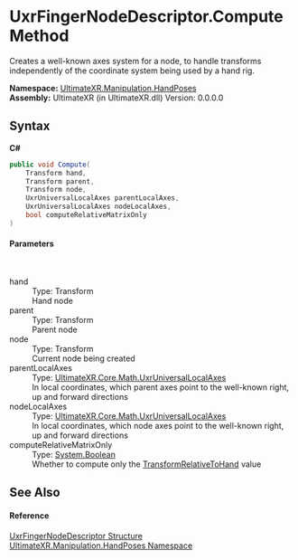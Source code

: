 # UxrFingerNodeDescriptor.Compute Method 
 

Creates a well-known axes system for a node, to handle transforms independently of the coordinate system being used by a hand rig.

**Namespace:**&nbsp;<a href="N_UltimateXR_Manipulation_HandPoses">UltimateXR.Manipulation.HandPoses</a><br />**Assembly:**&nbsp;UltimateXR (in UltimateXR.dll) Version: 0.0.0.0

## Syntax

**C#**<br />
``` C#
public void Compute(
	Transform hand,
	Transform parent,
	Transform node,
	UxrUniversalLocalAxes parentLocalAxes,
	UxrUniversalLocalAxes nodeLocalAxes,
	bool computeRelativeMatrixOnly
)
```


#### Parameters
&nbsp;<dl><dt>hand</dt><dd>Type: Transform<br />Hand node</dd><dt>parent</dt><dd>Type: Transform<br />Parent node</dd><dt>node</dt><dd>Type: Transform<br />Current node being created</dd><dt>parentLocalAxes</dt><dd>Type: <a href="T_UltimateXR_Core_Math_UxrUniversalLocalAxes">UltimateXR.Core.Math.UxrUniversalLocalAxes</a><br />In local coordinates, which parent axes point to the well-known right, up and forward directions</dd><dt>nodeLocalAxes</dt><dd>Type: <a href="T_UltimateXR_Core_Math_UxrUniversalLocalAxes">UltimateXR.Core.Math.UxrUniversalLocalAxes</a><br />In local coordinates, which node axes point to the well-known right, up and forward directions</dd><dt>computeRelativeMatrixOnly</dt><dd>Type: <a href="https://docs.microsoft.com/dotnet/api/system.boolean" target="_blank" rel="noopener noreferrer">System.Boolean</a><br />Whether to compute only the <a href="P_UltimateXR_Manipulation_HandPoses_UxrFingerNodeDescriptor_TransformRelativeToHand">TransformRelativeToHand</a> value</dd></dl>

## See Also


#### Reference
<a href="T_UltimateXR_Manipulation_HandPoses_UxrFingerNodeDescriptor">UxrFingerNodeDescriptor Structure</a><br /><a href="N_UltimateXR_Manipulation_HandPoses">UltimateXR.Manipulation.HandPoses Namespace</a><br />